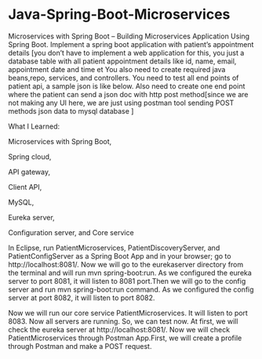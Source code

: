 # Java-Spring-Boot-Microservices


Microservices with Spring Boot – Building Microservices Application Using Spring Boot. Implement a spring boot application with patient’s appointment details [you don’t have to implement a web application for this, you just a database table with all patient appointment details like id, name, email, appointment date and time et
You also need to create required java beans,repo, services, and controllers. You need to test all end points of patient api, a sample json is like below. Also need to create one end point where the patient can send a json doc with http post method[since we are not making any UI here, we are just using postman tool sending POST methods json data to mysql database ]


What I Learned:

Microservices with Spring Boot,

Spring cloud,

API gateway,

Client API,

MySQL,

Eureka server,

Configuration server, and Core service


In Eclipse, run PatientMicroservices, PatientDiscoveryServer, and PatientConfigServer as a Spring Boot App and in your browser; go to http://localhost:8081/. Now we will go to the eurekaserver directory from the terminal and will run mvn spring-boot:run. As we configured the eureka server to port 8081, it will listen to 8081 port.Then we will go to the config server and run mvn spring-boot:run command. As we configured the config server at port 8082, it will listen to port 8082.

Now we will run our core service PatientMicroservices. It will listen to port 8083. Now all servers are running. So, we can test now. At first, we will check the eureka server at http://localhost:8081/. Now we will check PatientMicroservices through Postman App.First, we will create a profile through Postman and make a POST request.

